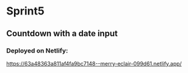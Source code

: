 # Sprint5

## Countdown with a date input

### Deployed on Netlify: 
https://63a48363a811af4fa9bc7148--merry-eclair-099d61.netlify.app/
